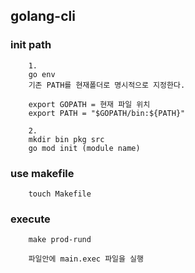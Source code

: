 ## golang-cli

### init path

```
    1.
    go env
    기존 PATH를 현재폴더로 명시적으로 지정한다.
    
    export GOPATH = 현재 파일 위치
    export PATH = "$GOPATH/bin:${PATH}"

    2.
    mkdir bin pkg src
    go mod init (module name)
```

### use makefile 

```
    touch Makefile
```

### execute

```
    make prod-rund

    파일안에 main.exec 파일을 실행
```